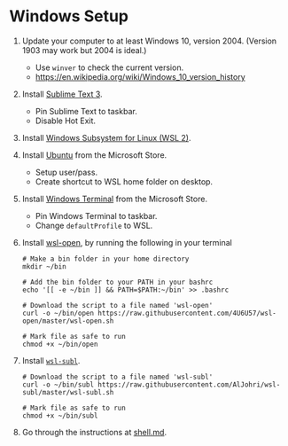 # Windows Setup

1. Update your computer to at least Windows 10, version 2004. (Version 1903 may work but 2004 is ideal.)

   - Use `winver` to check the current version.
   - https://en.wikipedia.org/wiki/Windows_10_version_history

2. Install [Sublime Text 3](https://www.sublimetext.com/3).
   
   - Pin Sublime Text to taskbar.
   - Disable Hot Exit.

3. Install [Windows Subsystem for Linux (WSL 2)](https://docs.microsoft.com/en-us/windows/wsl/install-win10#manual-installation-steps).

4. Install [Ubuntu](https://www.microsoft.com/store/apps/9nblggh4msv6) from the Microsoft Store.

   - Setup user/pass.
   - Create shortcut to WSL home folder on desktop.

6. Install [Windows Terminal](https://aka.ms/terminal) from the Microsoft Store.

   - Pin Windows Terminal to taskbar.
   - Change `defaultProfile` to WSL.
     
7. Install [wsl-open](https://github.com/4U6U57/wsl-open), by running the following in your terminal

   ```
   # Make a bin folder in your home directory
   mkdir ~/bin

   # Add the bin folder to your PATH in your bashrc
   echo '[[ -e ~/bin ]] && PATH=$PATH:~/bin' >> .bashrc

   # Download the script to a file named 'wsl-open'
   curl -o ~/bin/open https://raw.githubusercontent.com/4U6U57/wsl-open/master/wsl-open.sh

   # Mark file as safe to run
   chmod +x ~/bin/open
   ```

8. Install [`wsl-subl`](https://github.com/AlJohri/wsl-subl).

   ```
   # Download the script to a file named 'wsl-subl'
   curl -o ~/bin/subl https://raw.githubusercontent.com/AlJohri/wsl-subl/master/wsl-subl.sh

   # Mark file as safe to run
   chmod +x ~/bin/subl
   ```

9. Go through the instructions at [shell.md](./shell.md).
